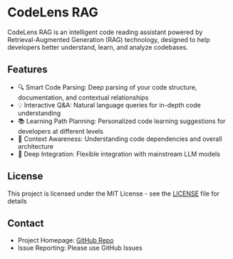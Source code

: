 # CodeLens RAG

CodeLens RAG is an intelligent code reading assistant powered by Retrieval-Augmented Generation (RAG) technology, designed to help developers better understand, learn, and analyze codebases.

## Features

- 🔍 Smart Code Parsing: Deep parsing of your code structure, documentation, and contextual relationships
- 💡 Interactive Q&A: Natural language queries for in-depth code understanding
- 📚 Learning Path Planning: Personalized code learning suggestions for developers at different levels
- 🔄 Context Awareness: Understanding code dependencies and overall architecture
- 🌟 Deep Integration: Flexible integration with mainstream LLM models

## License

This project is licensed under the MIT License - see the [LICENSE](LICENSE) file for details

## Contact

- Project Homepage: [GitHub Repo](https://github.com/yourusername/codelens-rag)
- Issue Reporting: Please use GitHub Issues
